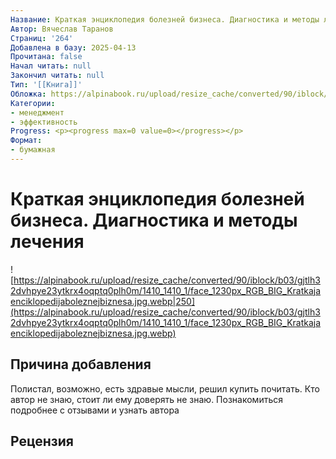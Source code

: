 ```yaml
---
Название: Краткая энциклопедия болезней бизнеса. Диагностика и методы лечения
Автор: Вячеслав Таранов
Страниц: '264'
Добавлена в базу: 2025-04-13
Прочитана: false
Начал читать: null
Закончил читать: null
Тип: '[[Книга]]'
Обложка: https://alpinabook.ru/upload/resize_cache/converted/90/iblock/b03/gjtlh32dvhpye23ytkrx4oqptq0plh0m/1410_1410_1/face_1230px_RGB_BIG_Kratkajaenciklopedijaboleznejbiznesa.jpg.webp
Категории:
- менеджмент
- эффективность
Progress: <p><progress max=0 value=0></progress></p>
Формат:
- бумажная
---
```

# Краткая энциклопедия болезней бизнеса. Диагностика и методы лечения

![https://alpinabook.ru/upload/resize_cache/converted/90/iblock/b03/gjtlh32dvhpye23ytkrx4oqptq0plh0m/1410_1410_1/face_1230px_RGB_BIG_Kratkajaenciklopedijaboleznejbiznesa.jpg.webp|250](https://alpinabook.ru/upload/resize_cache/converted/90/iblock/b03/gjtlh32dvhpye23ytkrx4oqptq0plh0m/1410_1410_1/face_1230px_RGB_BIG_Kratkajaenciklopedijaboleznejbiznesa.jpg.webp)

## Причина добавления

Полистал, возможно, есть здравые мысли, решил купить почитать. Кто автор не знаю, стоит ли ему доверять не знаю. Познакомиться подробнее с отзывами и узнать автора


## Рецензия